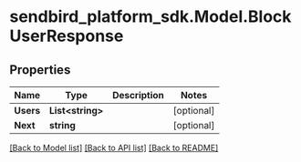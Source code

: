 
# sendbird_platform_sdk.Model.BlockUserResponse

## Properties

Name | Type | Description | Notes
------------ | ------------- | ------------- | -------------
**Users** | **List&lt;string&gt;** |  | [optional] 
**Next** | **string** |  | [optional] 

[[Back to Model list]](../README.md#documentation-for-models)
[[Back to API list]](../README.md#documentation-for-api-endpoints)
[[Back to README]](../README.md)

